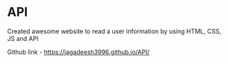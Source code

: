 # API
Created awesome website to read a user information by using HTML, CSS, JS and API 

Github link - https://jagadeesh3996.github.io/API/
